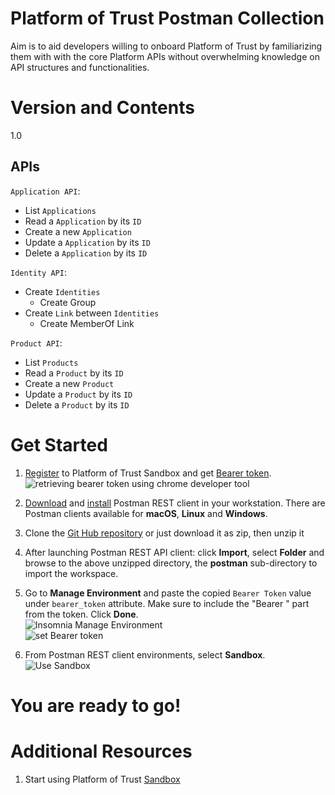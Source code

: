 # Platform of Trust Postman Collection
Aim is to aid developers willing to onboard Platform of Trust by familiarizing them with with the core Platform APIs without overwhelming knowledge on API structures and functionalities.

# Version and Contents
1.0

## APIs

`Application API`:
- List `Applications`
- Read a `Application` by its `ID`
- Create a new `Application`
- Update a `Application` by its `ID`
- Delete a `Application` by its `ID`

`Identity API`:
- Create `Identities`
    - Create Group
- Create `Link` between `Identities`
    - Create MemberOf Link

`Product API`:
- List `Products`
- Read a `Product` by its `ID`
- Create a new `Product`
- Update a `Product` by its `ID`
- Delete a `Product` by its `ID`

# Get Started

1. [Register](https://login-sandbox.oftrust.net/) to Platform of Trust Sandbox and get [Bearer token](https://developer.oftrust.net/guides/get-bearer-token/#how-to-get-bearer-token). <br/>
![retrieving bearer token using chrome developer tool](https://developer.oftrust.net/media/images/Screen_Shot_2020-04-15_at_11.48.52.width-800.png)

2. [Download](https://www.postman.com/downloads/)  and [install](https://learning.postman.com/docs/getting-started/installation-and-updates/)  Postman REST client in your workstation. There are Postman clients available for **macOS**, **Linux** and **Windows**.

3. Clone the [Git Hub repository](https://github.com/PlatformOfTrust/rest-client-packages.git) or just download it as zip, then unzip it

4. After launching Postman REST API client: click  **Import**, select **Folder** and browse to the above unzipped directory, the **postman** sub-directory to import the workspace.

4. Go to **Manage Environment** and paste the copied `Bearer Token` value under `bearer_token` attribute. Make sure to include the "Bearer " part from the token. Click **Done**. <br/>
![Insomnia Manage Environment](https://developer.oftrust.net/media/images/insomnia4.width-500.png) <br/>
![set Bearer token](https://developer.oftrust.net/media/images/insomnia5.width-500.png)

5. From Postman REST client environments, select **Sandbox**. <br/>
![Use Sandbox](https://developer.oftrust.net/media/images/insomnia6.width-500.png)

# You are ready to go!

# Additional Resources

1. Start using Platform of Trust [Sandbox](https://world-sandbox.oftrust.net/api/login)
